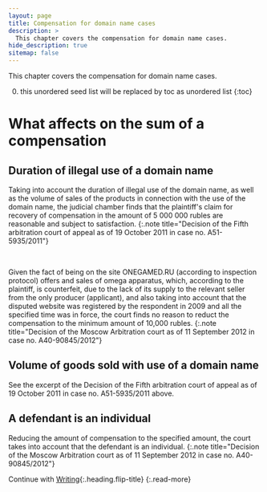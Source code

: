 ```yaml
---
layout: page
title: Compensation for domain name cases
description: >
  This chapter covers the compensation for domain name cases.
hide_description: true
sitemap: false
---
```


This chapter covers the compensation for domain name cases.

0. this unordered seed list will be replaced by toc as unordered list
{:toc}



# What affects on the sum of a compensation

## Duration of illegal use of a domain name

Taking into account the duration of illegal use of the domain name, as well as the volume of sales of the products in connection with the use of the domain name, the judicial chamber finds that the plaintiff's claim for recovery of compensation in the amount of 5 000 000 rubles are reasonable and subject to satisfaction.
{:.note title="Decision of the Fifth arbitration court of appeal as of 19 October 2011 in case no. A51-5935/2011"}

<br/>

Given the fact of being on the site ONEGAMED.RU (according to inspection protocol) offers and sales of omega apparatus, which, according to the plaintiff, is counterfeit, due to the lack of its supply to the relevant seller from the only producer (applicant), and also taking into account that the disputed website was registered by the respondent in 2009 and all the specified time was in force, the court finds no reason to reduct the compensation to the minimum amount of 10,000 rubles.
{:.note title="Decision of the Moscow Arbitration court as of 11 September 2012 in case no. А40-90845/2012"}

## Volume of goods sold with use of a domain name

See the excerpt of the Decision of the Fifth arbitration court of appeal as of 19 October 2011 in case no. A51-5935/2011 above.

## A defendant is an individual

Reducing the amount of compensation to the specified amount, the court takes into account that the defendant is an individual.
{:.note title="Decision of the Moscow Arbitration court as of 11 September 2012 in case no. А40-90845/2012"}




Continue with [Writing](writing.md){:.heading.flip-title}
{:.read-more}

[welcome]: https://hydejack.com/
[resume]: https://hydejack.com/resume/
[projects]: https://hydejack.com/projects/
[project]: https://hydejack.com/projects/default/

[strings]: https://github.com/hydecorp/hydejack-site/blob/master/_data/strings.yml
[resumeyml]: https://github.com/hydecorp/hydejack-site/blob/master/_data/resume.yml
